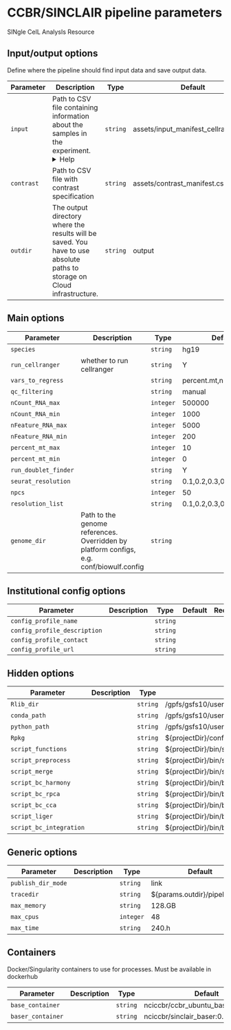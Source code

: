 # CCBR/SINCLAIR pipeline parameters

SINgle CelL AnalysIs Resource

## Input/output options

Define where the pipeline should find input data and save output data.

| Parameter | Description | Type | Default | Required | Hidden |
|-----------|-----------|-----------|-----------|-----------|-----------|
| `input` | Path to CSV file containing information about the samples in the experiment. <details><summary>Help</summary><small>You will need to create a design file with information about the samples in your experiment before running the pipeline. Use this parameter to specify its location. It has to be a comma-separated file with 5 columns, and a header row.</small></details>| `string` | assets/input_manifest_cellranger.csv | True |  |
| `contrast` | Path to CSV file with contrast specification | `string` | assets/contrast_manifest.csv | True |  |
| `outdir` | The output directory where the results will be saved. You have to use absolute paths to storage on Cloud infrastructure. | `string` | output | True |  |

## Main options



| Parameter | Description | Type | Default | Required | Hidden |
|-----------|-----------|-----------|-----------|-----------|-----------|
| `species` |  | `string` | hg19 |  |  |
| `run_cellranger` | whether to run cellranger | `string` | Y |  |  |
| `vars_to_regress` |  | `string` | percent.mt,nFeature_RNA |  |  |
| `qc_filtering` |  | `string` | manual |  |  |
| `nCount_RNA_max` |  | `integer` | 500000 |  |  |
| `nCount_RNA_min` |  | `integer` | 1000 |  |  |
| `nFeature_RNA_max` |  | `integer` | 5000 |  |  |
| `nFeature_RNA_min` |  | `integer` | 200 |  |  |
| `percent_mt_max` |  | `integer` | 10 |  |  |
| `percent_mt_min` |  | `integer` | 0 |  |  |
| `run_doublet_finder` |  | `string` | Y |  |  |
| `seurat_resolution` |  | `string` | 0.1,0.2,0.3,0.5,0.6,0.8,1 |  |  |
| `npcs` |  | `integer` | 50 |  |  |
| `resolution_list` |  | `string` | 0.1,0.2,0.3,0.5,0.6,0.8,1 |  |  |
| `genome_dir` | Path to the genome references. Overridden by platform configs, e.g. conf/biowulf.config | `string` |  |  |  |

## Institutional config options



| Parameter | Description | Type | Default | Required | Hidden |
|-----------|-----------|-----------|-----------|-----------|-----------|
| `config_profile_name` |  | `string` |  |  |  |
| `config_profile_description` |  | `string` |  |  |  |
| `config_profile_contact` |  | `string` |  |  |  |
| `config_profile_url` |  | `string` |  |  |  |

## Hidden options



| Parameter | Description | Type | Default | Required | Hidden |
|-----------|-----------|-----------|-----------|-----------|-----------|
| `Rlib_dir` |  | `string` | /gpfs/gsfs10/users/CCBR_Pipeliner/db/PipeDB/Rlibrary_4.3_scRNA_RHEL8 |  | True |
| `conda_path` |  | `string` | /gpfs/gsfs10/users/CCBR_Pipeliner/db/PipeDB/Conda/envs/scvi-env |  | True |
| `python_path` |  | `string` | /gpfs/gsfs10/users/CCBR_Pipeliner/db/PipeDB/Conda/envs/scvi-env/bin |  | True |
| `Rpkg` |  | `string` | ${projectDir}/conf/Rpack.config |  | True |
| `script_functions` |  | `string` | ${projectDir}/bin/scRNA_functions.R |  | True |
| `script_preprocess` |  | `string` | ${projectDir}/bin/seurat_preprocess.Rmd |  | True |
| `script_merge` |  | `string` | ${projectDir}/bin/seurat_merge.Rmd |  | True |
| `script_bc_harmony` |  | `string` | ${projectDir}/bin/batch_correction_harmony.Rmd |  | True |
| `script_bc_rpca` |  | `string` | ${projectDir}/bin/batch_correction_rpca.Rmd |  | True |
| `script_bc_cca` |  | `string` | ${projectDir}/bin/batch_correction_cca.Rmd |  | True |
| `script_liger` |  | `string` | ${projectDir}/bin/batch_correction_liger.Rmd |  | True |
| `script_bc_integration` |  | `string` | ${projectDir}/bin/batch_correction_integration.Rmd |  | True |

## Generic options



| Parameter | Description | Type | Default | Required | Hidden |
|-----------|-----------|-----------|-----------|-----------|-----------|
| `publish_dir_mode` |  | `string` | link | True |  |
| `tracedir` |  | `string` | ${params.outdir}/pipeline_info | True |  |
| `max_memory` |  | `string` | 128.GB | True |  |
| `max_cpus` |  | `integer` | 48 | True |  |
| `max_time` |  | `string` | 240.h | True |  |

## Containers

Docker/Singularity containers to use for processes. Must be available in dockerhub

| Parameter | Description | Type | Default | Required | Hidden |
|-----------|-----------|-----------|-----------|-----------|-----------|
| `base_container` |  | `string` | nciccbr/ccbr_ubuntu_base_20.04:v6.1 |  | True |
| `baser_container` |  | `string` | nciccbr/sinclair_baser:0.1.0 |  | True |
<!-- this doc is generated by: nf-core pipelines schema docs -->
